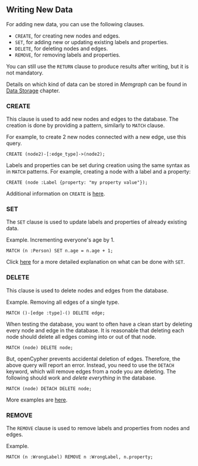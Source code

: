 ## Writing New Data

For adding new data, you can use the following clauses.

  * `CREATE`, for creating new nodes and edges.
  * `SET`, for adding new or updating existing labels and properties.
  * `DELETE`, for deleting nodes and edges.
  * `REMOVE`, for removing labels and properties.

You can still use the `RETURN` clause to produce results after writing, but it
is not mandatory.

Details on which kind of data can be stored in *Memgraph* can be found in
[Data Storage](../concepts/storage.md) chapter.

### CREATE

This clause is used to add new nodes and edges to the database. The creation
is done by providing a pattern, similarly to `MATCH` clause.

For example, to create 2 new nodes connected with a new edge, use this query.

```opencypher
CREATE (node2)-[:edge_type]->(node2);
```

Labels and properties can be set during creation using the same syntax as in
`MATCH` patterns. For example, creating a node with a label and a
property:

```opencypher
CREATE (node :Label {property: "my property value"});
```

Additional information on `CREATE` is
[here](https://neo4j.com/docs/developer-manual/current/cypher/clauses/create/).

### SET

The `SET` clause is used to update labels and properties of already existing
data.

Example. Incrementing everyone's age by 1.

```opencypher
MATCH (n :Person) SET n.age = n.age + 1;
```

Click
[here](https://neo4j.com/docs/developer-manual/current/cypher/clauses/create/)
for a more detailed explanation on what can be done with `SET`.

### DELETE

This clause is used to delete nodes and edges from the database.

Example. Removing all edges of a single type.

```opencypher
MATCH ()-[edge :type]-() DELETE edge;
```

When testing the database, you want to often have a clean start by deleting
every node and edge in the database. It is reasonable that deleting each node
should delete all edges coming into or out of that node.

```opencypher
MATCH (node) DELETE node;
```

But, openCypher prevents accidental deletion of edges. Therefore, the above
query will report an error. Instead, you need to use the `DETACH` keyword,
which will remove edges from a node you are deleting. The following should
work and *delete everything* in the database.

```opencypher
MATCH (node) DETACH DELETE node;
```

More examples are
[here](https://neo4j.com/docs/developer-manual/current/cypher/clauses/delete/).

### REMOVE

The `REMOVE` clause is used to remove labels and properties from nodes and
edges.

Example.

```opencypher
MATCH (n :WrongLabel) REMOVE n :WrongLabel, n.property;
```
